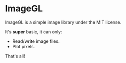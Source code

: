 # ImageGL
ImageGL is a simple image library under the MIT license.

It's **super** basic, it can only:
* Read/write image files.
* Plot pixels.

That's all!